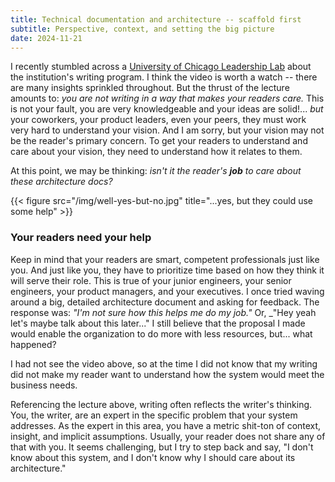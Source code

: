 ```yaml
---
title: Technical documentation and architecture -- scaffold first
subtitle: Perspective, context, and setting the big picture
date: 2024-11-21
---
```


I recently stumbled across a [University of Chicago Leadership Lab](https://www.youtube.com/watch?v=vtIzMaLkCaM) about the institution's writing program. I think the video is worth a watch -- there are many insights sprinkled throughout. But the thrust of the lecture amounts to: _you are not writing in a way that makes your readers care._ This is not your fault, you are very knowledgeable and your ideas are solid!... _but_ your coworkers, your product leaders, even your peers, they must work very hard to understand your vision. And I am sorry, but your vision may not be the reader's primary concern. To get your readers to understand and care about your vision, they need to understand how it relates to them.

At this point, we may be thinking: _isn't it the reader's **job** to care about these architecture docs?_

{{< figure src="/img/well-yes-but-no.jpg" title="...yes, but they could use some help" >}}

### Your readers need your help

Keep in mind that your readers are smart, competent professionals just like you. And just like you, they have to prioritize time based on how they think it will serve their role. This is true of your junior engineers, your senior engineers, your product managers, and your executives. I once tried waving around a big, detailed architecture document and asking for feedback. The response was: _"I'm not sure how this helps me do my job."_ Or, _"Hey yeah let's maybe talk about this later..." I still believe that the proposal I made would enable the organization to do more with less resources, but... what happened?

I had not see the video above, so at the time I did not know that my writing did not make my reader want to understand how the system would meet the business needs.

Referencing the lecture above, writing often reflects the writer's thinking. You, the writer, are an expert in the specific problem that your system addresses. As the expert in this area, you have a metric shit-ton of context, insight, and implicit assumptions. Usually, your reader does not share any of that with you. It seems challenging, but I try to step back and say, "I don't know about this system, and I don't know why I should care about its architecture."



